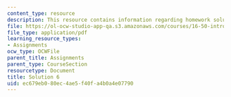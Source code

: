 ```yaml
---
content_type: resource
description: This resource contains information regarding homework solution 6.
file: https://ol-ocw-studio-app-qa.s3.amazonaws.com/courses/16-50-introduction-to-propulsion-systems-spring-2012/ec679eb080ec4ae5f40fa4b0a4e07790_MIT16_50S12_sol6.pdf
file_type: application/pdf
learning_resource_types:
- Assignments
ocw_type: OCWFile
parent_title: Assignments
parent_type: CourseSection
resourcetype: Document
title: Solution 6
uid: ec679eb0-80ec-4ae5-f40f-a4b0a4e07790
---
```

